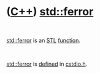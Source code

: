 



 

 

 

 

 

([C++](Cpp.htm)) [std::ferror](CppFerror.htm)
=============================================

 

[std::ferror](CppFerror.htm) is an [STL](CppStl.htm)
[function](CppFunction.htm).

 

[std::ferror](CppFerror.htm) is [defined](CppDefinition.htm) in
[cstdio.h](CppCstdioH.htm).

 

 

 

 

 





 



